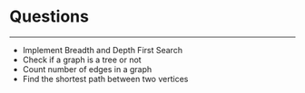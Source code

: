 # Questions

---

- Implement Breadth and Depth First Search
- Check if a graph is a tree or not
- Count number of edges in a graph
- Find the shortest path between two vertices
